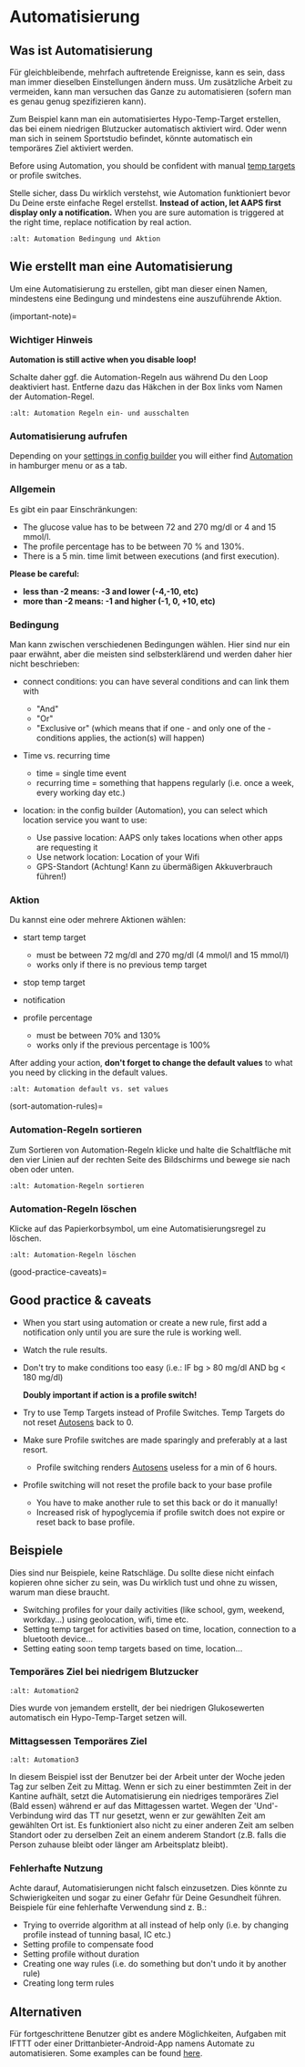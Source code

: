 # Automatisierung

## Was ist Automatisierung

Für gleichbleibende, mehrfach auftretende Ereignisse, kann es sein, dass man immer dieselben Einstellungen ändern muss. Um zusätzliche Arbeit zu vermeiden, kann man versuchen das Ganze zu automatisieren (sofern man es genau genug spezifizieren kann).

Zum Beispiel kann man ein automatisiertes Hypo-Temp-Target erstellen, das bei einem niedrigen Blutzucker automatisch aktiviert wird. Oder wenn man sich in seinem Sportstudio befindet, könnte automatisch ein temporäres Ziel aktiviert werden.

Before using Automation, you should be confident with manual [temp targets](./temptarget.html) or profile switches.

Stelle sicher, dass Du wirklich verstehst, wie Automation funktioniert bevor Du Deine erste einfache Regel erstellst. **Instead of action, let AAPS first display only a notification.** When you are sure automation is triggered at the right time, replace notification by real action.

```{image} ../images/Automation_ConditionAction_RC3.png
:alt: Automation Bedingung und Aktion
```

## Wie erstellt man eine Automatisierung

Um eine Automatisierung zu erstellen, gibt man dieser einen Namen, mindestens eine Bedingung und mindestens eine auszuführende Aktion.

(important-note)=
### Wichtiger Hinweis

**Automation is still active when you disable loop!**

Schalte daher ggf. die Automation-Regeln aus während Du den Loop deaktiviert hast. Entferne dazu das Häkchen in der Box links vom Namen der Automation-Regel.

```{image} ../images/Automation_ActivateDeactivate.png
:alt: Automation Regeln ein- und ausschalten
```

### Automatisierung aufrufen

Depending on your [settings in config builder](../Configuration/Config-Builder.md#tab-or-hamburger-menu) you will either find [Automation](../Configuration/Config-Builder#automation) in hamburger menu or as a tab.

### Allgemein

Es gibt ein paar Einschränkungen:

- The glucose value has to be between 72 and 270 mg/dl or 4 and 15 mmol/l.
- The profile percentage has to be between 70 % and 130%.
- There is a 5 min. time limit between executions (and first execution).

**Please be careful:**

- **less than -2 means: -3 and lower (-4,-10, etc)**
- **more than -2 means: -1 and higher (-1, 0, +10, etc)**

### Bedingung

Man kann zwischen verschiedenen Bedingungen wählen. Hier sind nur ein paar erwähnt, aber die meisten sind selbsterklärend und werden daher hier nicht beschrieben:

- connect conditions: you can have several conditions and can link them with

  - "And"
  - "Or"
  - "Exclusive or" (which means that if one - and only one of the - conditions applies, the action(s) will happen)

- Time vs. recurring time

  - time =  single time event
  - recurring time = something that happens regularly (i.e. once a week, every working day etc.)

- location: in the config builder (Automation), you can select which location service you want to use:

  - Use passive location: AAPS only takes locations when other apps are requesting it
  - Use network location: Location of your Wifi
  - GPS-Standort (Achtung! Kann zu übermäßigen Akkuverbrauch führen!)

### Aktion

Du kannst eine oder mehrere Aktionen wählen:

- start temp target

  - must be between 72 mg/dl and 270 mg/dl (4 mmol/l and 15 mmol/l)
  - works only if there is no previous temp target

- stop temp target

- notification

- profile percentage

  - must be between 70% and 130%
  - works only if the previous percentage is 100%

After adding your action, **don't forget to change the default values** to what you need by clicking in the default values.

```{image} ../images/Automation_Default_V2_5.png
:alt: Automation default vs. set values
```

(sort-automation-rules)=
### Automation-Regeln sortieren

Zum Sortieren von Automation-Regeln klicke und halte die Schaltfläche mit den vier Linien auf der rechten Seite des Bildschirms und bewege sie nach oben oder unten.

```{image} ../images/Automation_Sort.png
:alt: Automation-Regeln sortieren
```

### Automation-Regeln löschen

Klicke auf das Papierkorbsymbol, um eine Automatisierungsregel zu löschen.

```{image} ../images/Automation_Delete.png
:alt: Automation-Regeln löschen
```

(good-practice-caveats)=
## Good practice & caveats

- When you start using automation or create a new rule, first add a notification only until you are sure the rule is working well.

- Watch the rule results.

- Don't try to make conditions too easy (i.e.: IF bg > 80 mg/dl AND bg \< 180 mg/dl)

  **Doubly important if action is a profile switch!**

- Try to use Temp Targets instead of Profile Switches. Temp Targets do not reset [Autosens](../Usage/Open-APS-features.md#autosens) back to 0.

- Make sure Profile switches are made sparingly and preferably at a last resort.

  - Profile switching renders [Autosens](../Usage/Open-APS-features.md#autosens) useless for a min of 6 hours.

- Profile switching will not reset the profile back to your base profile

  - You have to make another rule to set this back or do it manually!
  - Increased risk of hypoglycemia if profile switch does not expire or reset back to base profile.

## Beispiele

Dies sind nur Beispiele, keine Ratschläge. Du sollte diese nicht einfach kopieren ohne sicher zu sein, was Du wirklich tust und ohne zu wissen, warum man diese braucht.

- Switching profiles for your daily activities (like school, gym, weekend, workday...) using geolocation, wifi, time etc.
- Setting temp target for activities based on time, location, connection to a bluetooth device...
- Setting eating soon temp targets based on time, location...

### Temporäres Ziel bei niedrigem Blutzucker

```{image} ../images/Automation2.png
:alt: Automation2
```

Dies wurde von jemandem erstellt, der bei niedrigen Glukosewerten automatisch ein Hypo-Temp-Target setzen will.

### Mittagsessen Temporäres Ziel

```{image} ../images/Automation3.png
:alt: Automation3
```

In diesem Beispiel isst der Benutzer bei der Arbeit unter der Woche jeden Tag zur selben Zeit zu Mittag. Wenn er sich zu einer bestimmten Zeit in der Kantine aufhält, setzt die Automatisierung ein niedriges temporäres Ziel (Bald essen) während er auf das Mittagessen wartet. Wegen der 'Und'-Verbindung wird das TT nur gesetzt, wenn er zur gewählten Zeit am gewählten Ort ist. Es funktioniert also nicht zu einer anderen Zeit am selben Standort oder zu derselben Zeit an einem anderem Standort (z.B. falls die Person zuhause bleibt oder länger am Arbeitsplatz bleibt).

### Fehlerhafte Nutzung

Achte darauf, Automatisierungen nicht falsch einzusetzen. Dies könnte zu Schwierigkeiten und sogar zu einer Gefahr für Deine Gesundheit führen. Beispiele für eine fehlerhafte Verwendung sind z. B.:

- Trying to override algorithm at all instead of help only (i.e. by changing profile instead of tunning basal, IC etc.)
- Setting profile to compensate food
- Setting profile without duration
- Creating one way rules (i.e. do something but don't undo it by another rule)
- Creating long term rules

## Alternativen

Für fortgeschrittene Benutzer gibt es andere Möglichkeiten, Aufgaben mit IFTTT oder einer Drittanbieter-Android-App namens Automate zu automatisieren. Some examples can be found [here](./automationwithapp.html).
